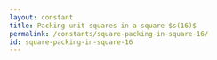```yaml
---
layout: constant
title: Packing unit squares in a square $s(16)$
permalink: /constants/square-packing-in-square-16/
id: square-packing-in-square-16
---
```

